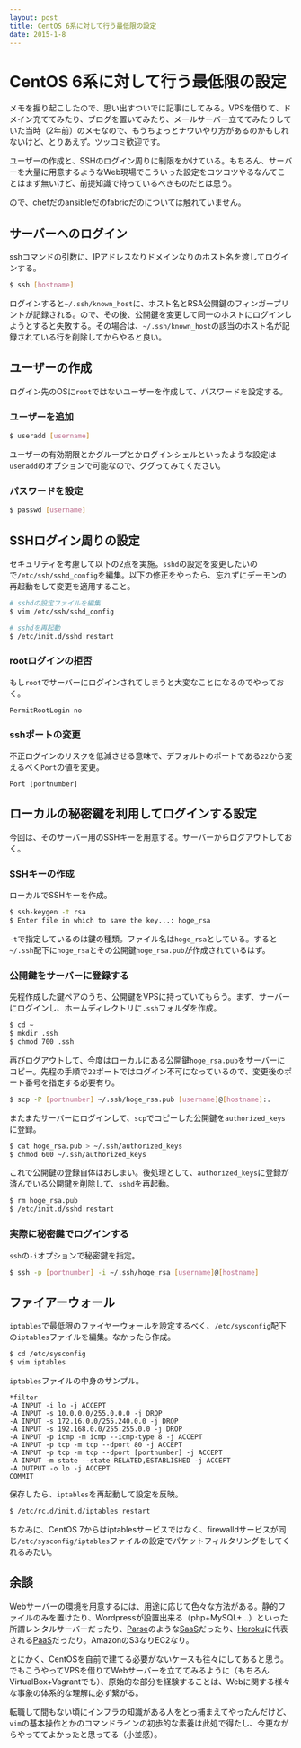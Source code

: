 ```yaml
---
layout: post
title: CentOS 6系に対して行う最低限の設定
date: 2015-1-8
---
```


# CentOS 6系に対して行う最低限の設定

メモを掘り起こしたので、思い出すついでに記事にしてみる。VPSを借りて、ドメイン充ててみたり、ブログを置いてみたり、メールサーバー立ててみたりしていた当時（2年前）のメモなので、もうちょっとナウいやり方があるのかもしれないけど、とりあえず。ツッコミ歓迎です。

ユーザーの作成と、SSHのログイン周りに制限をかけている。もちろん、サーバーを大量に用意するようなWeb現場でこういった設定をコツコツやるなんてことはまず無いけど、前提知識で持っているべきものだとは思う。

ので、chefだのansibleだのfabricだのについては触れていません。

## サーバーへのログイン

sshコマンドの引数に、IPアドレスなりドメインなりのホスト名を渡してログインする。

```bash
$ ssh [hostname]
```

ログインすると`~/.ssh/known_host`に、ホスト名とRSA公開鍵のフィンガープリントが記録される。ので、その後、公開鍵を変更して同一のホストにログインしようとすると失敗する。その場合は、`~/.ssh/known_host`の該当のホスト名が記録されている行を削除してからやると良い。

## ユーザーの作成

ログイン先のOSに`root`ではないユーザーを作成して、パスワードを設定する。

### ユーザーを追加

```bash
$ useradd [username]
```

ユーザーの有効期限とかグループとかログインシェルといったような設定は`useradd`のオプションで可能なので、ググってみてください。

### パスワードを設定

```bash
$ passwd [username]
```

## SSHログイン周りの設定

セキュリティを考慮して以下の2点を実施。`sshd`の設定を変更したいので`/etc/ssh/sshd_config`を編集。以下の修正をやったら、忘れずにデーモンの再起動をして変更を適用すること。

```bash
# sshdの設定ファイルを編集
$ vim /etc/ssh/sshd_config

# sshdを再起動
$ /etc/init.d/sshd restart
```

### rootログインの拒否

もし`root`でサーバーにログインされてしまうと大変なことになるのでやっておく。

```
PermitRootLogin no
```

### sshポートの変更

不正ログインのリスクを低減させる意味で、デフォルトのポートである`22`から変えるべく`Port`の値を変更。

```
Port [portnumber]
```

## ローカルの秘密鍵を利用してログインする設定

今回は、そのサーバー用のSSHキーを用意する。サーバーからログアウトしておく。

### SSHキーの作成

ローカルでSSHキーを作成。

```bash
$ ssh-keygen -t rsa
$ Enter file in which to save the key...: hoge_rsa
```

`-t`で指定しているのは鍵の種類。ファイル名は`hoge_rsa`としている。すると`~/.ssh`配下に`hoge_rsa`とその公開鍵`hoge_rsa.pub`が作成されているはず。

### 公開鍵をサーバーに登録する

先程作成した鍵ペアのうち、公開鍵をVPSに持っていてもらう。まず、サーバーにログインし、ホームディレクトリに`.ssh`フォルダを作成。

```bash
$ cd ~
$ mkdir .ssh
$ chmod 700 .ssh
```

再びログアウトして、今度はローカルにある公開鍵`hoge_rsa.pub`をサーバーにコピー。先程の手順で`22`ポートではログイン不可になっているので、変更後のポート番号を指定する必要有り。

```bash
$ scp -P [portnumber] ~/.ssh/hoge_rsa.pub [username]@[hostname]:.
```

またまたサーバーにログインして、`scp`でコピーした公開鍵を`authorized_keys`に登録。

```bash
$ cat hoge_rsa.pub > ~/.ssh/authorized_keys
$ chmod 600 ~/.ssh/authorized_keys
```

これで公開鍵の登録自体はおしまい。後処理として、`authorized_keys`に登録が済んでいる公開鍵を削除して、`sshd`を再起動。

```bash
$ rm hoge_rsa.pub
$ /etc/init.d/sshd restart
```

### 実際に秘密鍵でログインする

`ssh`の`-i`オプションで秘密鍵を指定。

```bash
$ ssh -p [portnumber] -i ~/.ssh/hoge_rsa [username]@[hostname]
```

## ファイアーウォール

`iptables`で最低限のファイヤーウォールを設定するべく、`/etc/sysconfig`配下の`iptables`ファイルを編集。なかったら作成。

```bash
$ cd /etc/sysconfig
$ vim iptables
```

`iptables`ファイルの中身のサンプル。

```
*filter
-A INPUT -i lo -j ACCEPT
-A INPUT -s 10.0.0.0/255.0.0.0 -j DROP
-A INPUT -s 172.16.0.0/255.240.0.0 -j DROP
-A INPUT -s 192.168.0.0/255.255.0.0 -j DROP
-A INPUT -p icmp -m icmp --icmp-type 8 -j ACCEPT
-A INPUT -p tcp -m tcp --dport 80 -j ACCEPT
-A INPUT -p tcp -m tcp --dport [portnumber] -j ACCEPT
-A INPUT -m state --state RELATED,ESTABLISHED -j ACCEPT
-A OUTPUT -o lo -j ACCEPT
COMMIT
```

保存したら、`iptables`を再起動して設定を反映。

```bash
$ /etc/rc.d/init.d/iptables restart
```

ちなみに、CentOS 7からはiptablesサービスではなく、firewalldサービスが同じ`/etc/sysconfig/iptables`ファイルの設定でパケットフィルタリングをしてくれるみたい。

## 余談

Webサーバーの環境を用意するには、用途に応じて色々な方法がある。静的ファイルのみを置けたり、Wordpressが設置出来る（php+MySQL+...）といった所謂レンタルサーバーだったり、[Parse](https://parse.com/)のような[SaaS](http://ja.wikipedia.org/wiki/SaaS)だったり、[Heroku](http://heroku.com/)に代表される[PaaS](http://ja.wikipedia.org/wiki/Platform_as_a_Service)だったり。AmazonのS3なりEC2なり。

とにかく、CentOSを自前で建てる必要がないケースも往々にしてあると思う。でもこうやってVPSを借りてWebサーバーを立ててみるように（もちろんVirtualBox+Vagrantでも）、原始的な部分を経験することは、Webに関する様々な事象の体系的な理解に必ず繋がる。

転職して間もない頃にインフラの知識がある人をとっ捕まえてやったんだけど、`vim`の基本操作とかのコマンドラインの初歩的な素養は此処で得たし、今更ながらやっててよかったと思ってる（小並感）。